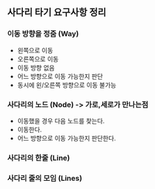## 사다리 타기 요구사항 정리

### 이동 방향을 정줌 (Way)
* 왼쪽으로 이동
* 오른쪽으로 이동
* 이동 방향 없음
* 어느 방향으로 이동 가능한지 판단
* 동시에 왼/오른쪽 방향으로 이동 불가능


### 사다리의 노드 (Node) -> 가로,세로가 만나는점
* 이동했을 경우 다음 노드를 찾는다.
* 이동한다.
* 어느 방향으로 이동 가능한지 판단한다.

### 사다리의 한줄 (Line)


### 사다리 줄의 모임 (Lines)

